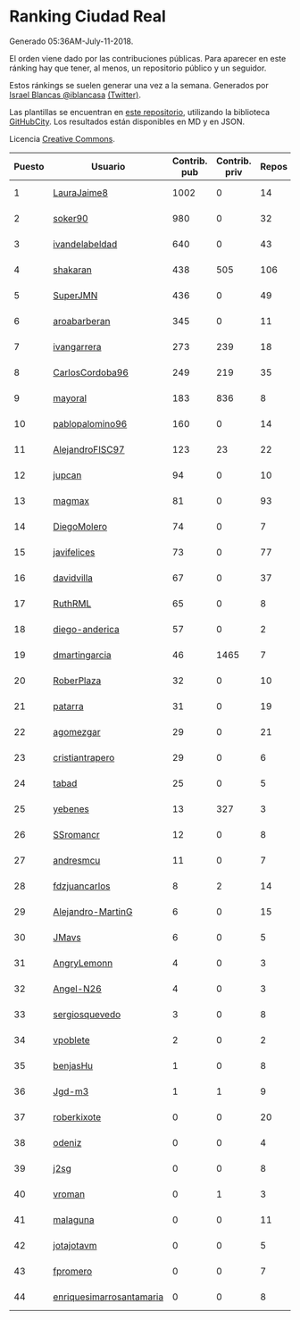 # Ranking Ciudad Real

Generado 05:36AM-July-11-2018.

El orden viene dado por las contribuciones públicas. Para aparecer en este ránking hay que tener, al menos, un repositorio público y un seguidor.

Estos ránkings se suelen generar una vez a la semana. Generados por [Israel Blancas @iblancasa](https://github.com/iblancasa/) [(Twitter)](https://twitter.com/iblancasa).

Las plantillas se encuentran en [este repositorio](https://github.com/iblancasa/GH-Spanish-Ranking), utilizando la biblioteca [GitHubCity](https://github.com/iblancasa/GitHubCity). Los resultados están disponibles en MD y en JSON.

Licencia [Creative Commons](https://creativecommons.org/licenses/by/4.0/).

| Puesto   |  Usuario  | Contrib. pub | Contrib. priv |Repos| Followers | Desde |  Avatar  |
|----------|-----------|--------------|---------------|-----|-----------|-------|----------|
|1|[LauraJaime8](https://github.com/LauraJaime8)|1002|0|14|6|2016-09-27|![LauraJaime8]()|
|2|[soker90](https://github.com/soker90)|980|0|32|5|2014-08-03|![soker90]()|
|3|[ivandelabeldad](https://github.com/ivandelabeldad)|640|0|43|17|2014-12-27|![ivandelabeldad]()|
|4|[shakaran](https://github.com/shakaran)|438|505|106|26|2008-06-19|![shakaran]()|
|5|[SuperJMN](https://github.com/SuperJMN)|436|0|49|37|2012-12-23|![SuperJMN]()|
|6|[aroabarberan](https://github.com/aroabarberan)|345|0|11|2|2016-07-02|![aroabarberan]()|
|7|[ivangarrera](https://github.com/ivangarrera)|273|239|18|2|2015-12-11|![ivangarrera]()|
|8|[CarlosCordoba96](https://github.com/CarlosCordoba96)|249|219|35|21|2016-09-28|![CarlosCordoba96]()|
|9|[mayoral](https://github.com/mayoral)|183|836|8|31|2008-04-06|![mayoral]()|
|10|[pablopalomino96](https://github.com/pablopalomino96)|160|0|14|4|2016-10-06|![pablopalomino96]()|
|11|[AlejandroFISC97](https://github.com/AlejandroFISC97)|123|23|22|9|2017-02-19|![AlejandroFISC97]()|
|12|[jupcan](https://github.com/jupcan)|94|0|10|2|2016-12-08|![jupcan]()|
|13|[magmax](https://github.com/magmax)|81|0|93|41|2011-01-26|![magmax]()|
|14|[DiegoMolero](https://github.com/DiegoMolero)|74|0|7|8|2015-09-28|![DiegoMolero]()|
|15|[javifelices](https://github.com/javifelices)|73|0|77|16|2013-02-24|![javifelices]()|
|16|[davidvilla](https://github.com/davidvilla)|67|0|37|17|2011-06-08|![davidvilla]()|
|17|[RuthRML](https://github.com/RuthRML)|65|0|8|7|2016-09-28|![RuthRML]()|
|18|[diego-anderica](https://github.com/diego-anderica)|57|0|2|5|2016-09-20|![diego-anderica]()|
|19|[dmartingarcia](https://github.com/dmartingarcia)|46|1465|7|10|2015-03-16|![dmartingarcia]()|
|20|[RoberPlaza](https://github.com/RoberPlaza)|32|0|10|5|2018-02-19|![RoberPlaza]()|
|21|[patarra](https://github.com/patarra)|31|0|19|4|2012-09-04|![patarra]()|
|22|[agomezgar](https://github.com/agomezgar)|29|0|21|17|2015-02-18|![agomezgar]()|
|23|[cristiantrapero](https://github.com/cristiantrapero)|29|0|6|2|2017-08-24|![cristiantrapero]()|
|24|[tabad](https://github.com/tabad)|25|0|5|5|2012-08-20|![tabad]()|
|25|[yebenes](https://github.com/yebenes)|13|327|3|18|2011-10-08|![yebenes]()|
|26|[SSromancr](https://github.com/SSromancr)|12|0|8|3|2017-02-27|![SSromancr]()|
|27|[andresmcu](https://github.com/andresmcu)|11|0|7|2|2014-04-01|![andresmcu]()|
|28|[fdzjuancarlos](https://github.com/fdzjuancarlos)|8|2|14|2|2013-09-27|![fdzjuancarlos]()|
|29|[Alejandro-MartinG](https://github.com/Alejandro-MartinG)|6|0|15|6|2015-09-05|![Alejandro-MartinG]()|
|30|[JMavs](https://github.com/JMavs)|6|0|5|6|2015-09-11|![JMavs]()|
|31|[AngryLemonn](https://github.com/AngryLemonn)|4|0|3|9|2014-02-19|![AngryLemonn]()|
|32|[Angel-N26](https://github.com/Angel-N26)|4|0|3|2|2017-09-27|![Angel-N26]()|
|33|[sergiosquevedo](https://github.com/sergiosquevedo)|3|0|8|15|2012-04-28|![sergiosquevedo]()|
|34|[vpoblete](https://github.com/vpoblete)|2|0|2|3|2012-08-23|![vpoblete]()|
|35|[benjasHu](https://github.com/benjasHu)|1|0|8|3|2014-09-28|![benjasHu]()|
|36|[Jgd-m3](https://github.com/Jgd-m3)|1|1|9|2|2017-03-21|![Jgd-m3]()|
|37|[roberkixote](https://github.com/roberkixote)|0|0|20|4|2011-02-10|![roberkixote]()|
|38|[odeniz](https://github.com/odeniz)|0|0|4|2|2013-02-19|![odeniz]()|
|39|[j2sg](https://github.com/j2sg)|0|0|8|2|2011-03-18|![j2sg]()|
|40|[vroman](https://github.com/vroman)|0|1|3|8|2009-01-09|![vroman]()|
|41|[malaguna](https://github.com/malaguna)|0|0|11|2|2012-03-21|![malaguna]()|
|42|[jotajotavm](https://github.com/jotajotavm)|0|0|5|59|2013-12-10|![jotajotavm]()|
|43|[fpromero](https://github.com/fpromero)|0|0|7|2|2014-11-06|![fpromero]()|
|44|[enriquesimarrosantamaria](https://github.com/enriquesimarrosantamaria)|0|0|8|6|2015-10-19|![enriquesimarrosantamaria]()|
